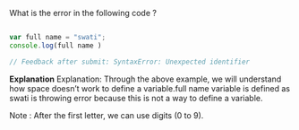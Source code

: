 What is the error in the following code ?
```javascript

var full name = "swati";
console.log(full name )

// Feedback after submit: SyntaxError: Unexpected identifier

```
**Explanation**
Explanation:  Through the above example, we will understand how space doesn’t work to define a variable.full name variable  is defined as swati is throwing error because this is not a way to define a variable.

Note : After the first letter, we can use digits (0 to 9).
